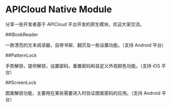 # APICloud Native Module

分享一些开发者基于 APICloud 平台开发的原生模块，欢迎大家交流。

##iBookReader

一款漂亮的文本阅读器，自带书架、翻页及一些设置功能。（支持 Android 平台）

##PatternLock

手势解锁，提供解锁，设置密码，重置密码和自定义外观颜色功能。（支持 iOS 平台）

##ScreenLock

图案解锁功能，主要用在某些需要进入时验证图案密码的应用。（支持 Android 平台）
